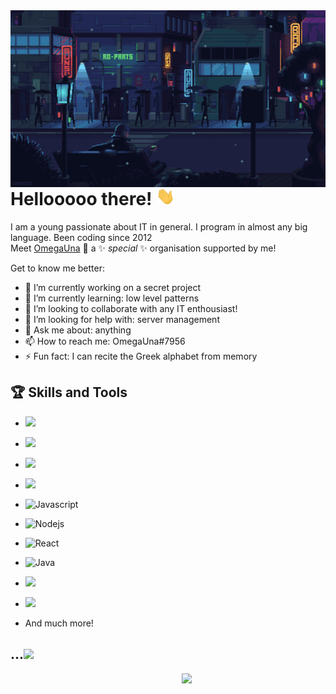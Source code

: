 <img align='right' src="https://github.com/loTus04/loTus04/raw/main/img/Webp.net-resizeimage.gif" alt="Supposed to be a cool animation here hmm..">

# Hellooooo there! <img src="https://github.com/loTus04/loTus04/raw/main/img/wave.gif" width="30px">
I am a young passionate about IT in general. I program in almost any big language. Been coding since 2012 
</br>
Meet [OmegaUna](https://omegauna.eu) 👋 a ✨ _special_ ✨ organisation supported by me!


Get to know me better:

- 🔭 I’m currently working on a secret project
- 🌱 I’m currently learning: low level patterns
- 👯 I’m looking to collaborate with any IT enthousiast!
- 🤔 I’m looking for help with: server management
- 💬 Ask me about: anything
- 📫 How to reach me: OmegaUna#7956
- ⚡ Fun fact: I can recite the Greek alphabet from memory

## 🏆 Skills and Tools
- ![](https://img.shields.io/badge/DEV-Python-informational?style=flat&logo=Python&logoColor=white&color=2bbc8a)
- ![](https://img.shields.io/badge/DEV-Batch-informational?style=flat&logo=GNU-Bash&logoColor=white&color=2bbc8a)
- ![](https://img.shields.io/badge/DEV-PHP-informational?style=flat&logo=PHP&logoColor=white&color=2bbc8a)
- ![](https://img.shields.io/badge/DEV-C++-informational?style=flat&logo=C++&logoColor=white&color=2bbc8a)

- ![Javascript](https://img.shields.io/badge/-JavaScript-black?style=flat-square&logo=javascript)
- ![Nodejs](https://img.shields.io/badge/-Nodejs-black?style=flat-square&logo=Node.js)
- ![React](https://img.shields.io/badge/-React-black?style=flat-square&logo=react)
- ![Java](https://img.shields.io/badge/-java-E34A86?style=flat-square&logo=java)
- ![](https://img.shields.io/badge/OS-Windows-informational?style=flat&logo=Windows&logoColor=white&color=FF0000)
- ![](https://img.shields.io/badge/OS-Mint-informational?style=flat&logo=linux&logoColor=white&color=FF0000)
- And much more!


<h2>...<img src="https://media.giphy.com/media/12oufCB0MyZ1Go/giphy.gif" width="50"></h2>
<img align='right' src="https://media.giphy.com/media/M9gbBd9nbDrOTu1Mqx/giphy.gif" width="230">
